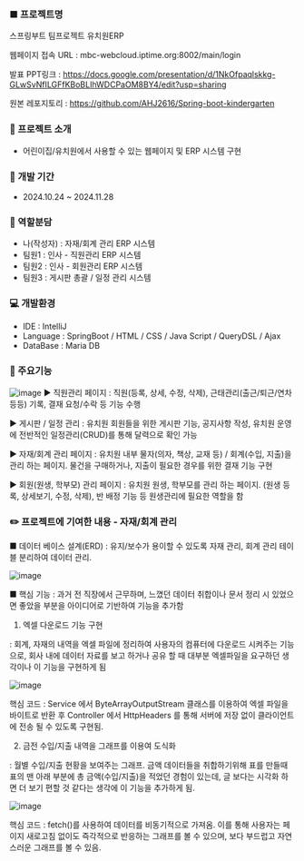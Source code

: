 ### ■ 프로젝트명
스프링부트 팀프로젝트 유치원ERP

웹페이지 접속 URL : mbc-webcloud.iptime.org:8002/main/login

발표 PPT링크 : https://docs.google.com/presentation/d/1NkOfpaqlskkg-GLwSvNfILGFfKBoBLIhWDCPaOM8BY4/edit?usp=sharing

원본 레포지토리 : https://github.com/AHJ2616/Spring-boot-kindergarten

### :seedling: 프로젝트 소개
- 어린이집/유치원에서 사용할 수 있는 웹페이지 및 ERP 시스템 구현

### :date: 개발 기간
- 2024.10.24 ~ 2024.11.28

### :open_hands: 역할분담
- 나(작성자) : 자재/회계 관리 ERP 시스템
- 팀원1 : 인사 - 직원관리 ERP 시스템
- 팀원2 : 인사 - 회원관리 ERP 시스템
- 팀원3 : 게시판 총괄 / 일정 관리 시스템

### :computer: 개발환경
- IDE : IntelliJ
- Language : SpringBoot / HTML / CSS / Java Script / QueryDSL / Ajax
- DataBase : Maria DB

### :file_folder: 주요기능
![image](https://github.com/user-attachments/assets/4de16560-02f9-4303-b004-3f4f75bfe198)
▶ 직원관리 페이지 : 직원(등록, 상세, 수정, 삭제), 근태관리(출근/퇴근/연차 등등) 기록, 결재 요청/수락 등 기능 수행

▶ 게시판 / 일정 관리 : 유치원 회원들을 위한 게시판 기능, 공지사항 작성, 유치원 운영에 전반적인 일정관리(CRUD)를 통해 달력으로 확인 가능 

▶ 자재/회계 관리 페이지 : 유치원 내부 물자(의자, 책상, 교재 등) / 회계(수입, 지출)을 관리 하는 페이지. 물건을 구매하거나, 지출이 필요한 경우를 위한 결재 기능 구현

▶ 회원(원생, 학부모) 관리 페이지 : 유치원 원생, 학부모를 관리 하는 페이지. (원생 등록, 상세보기, 수정, 삭제), 반 배정 기능 등 원생관리에 필요한 역할을 함

### :pencil2: 프로젝트에 기여한 내용 - 자재/회계 관리

■ 데이터 베이스 설계(ERD) : 유지/보수가 용이할 수 있도록 자재 관리, 회계 관리 테이블 분리하여 데이터 관리.

![image](https://github.com/user-attachments/assets/51c0c088-7d79-4c99-bb8a-99f0f94e5285)


■ 핵심 기능
: 과거 전 직장에서 근무하며, 느꼈던 데이터 취합이나 문서 정리 시 있었으면 좋았을 부분을 아이디어로 기반하여 기능을 추가함

1. 엑셀 다운로드 기능 구현

: 회계, 자재의 내역을 엑셀 파일에 정리하여 사용자의 컴퓨터에 다운로드 시켜주는 기능으로, 회사 내에 데이터 자료를 보고 하거나 공유 할 때 대부분 엑셀파일을 요구하던 생각이나 이 기능을 구현하게 됨

![image](https://github.com/user-attachments/assets/483adc42-1d21-423e-b915-7aa5a9420202)

핵심 코드 : Service 에서 ByteArrayOutputStream 클래스를 이용하여 엑셀 파일을 바이트로 반환 후 Controller 에서 HttpHeaders 를 통해
서버에 저장 없이 클라이언트에 전송 될 수 있도록 구현됨. 
     
2. 금전 수입/지출 내역을 그래프를 이용여 도식화

: 월별 수입/지출 현황을 보여주는 그래프. 금액 데이터들을 취합하기위해 표를 만들때 표의 맨 아래 부분에 총 금액(수입/지출)을 적었던 경험이 있는데, 글 보다는 시각화 하면 더 보기 편할 것 같다는 생각에 이 기능을 추가하게 됨. 

![image](https://github.com/user-attachments/assets/bef27cc1-22ba-4380-9a7d-0a7d0de884b6)


핵심 코드 : fetch()를 사용하여 데이터를 비동기적으로 가져옴. 이를 통해 사용자는 페이지 새로고침 없이도 즉각적으로 반응하는 그래프를 볼 수 있으며, 보다 부드럽고 자연스러운 그래프를 볼 수 있음.

